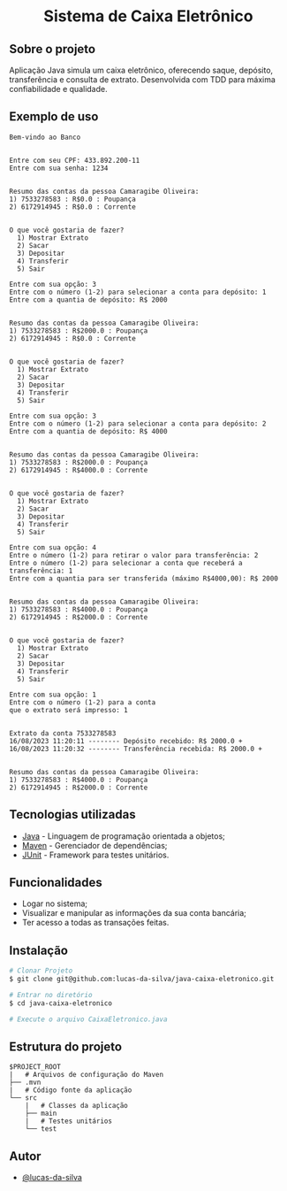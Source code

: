 <h1 align="center">Sistema de Caixa Eletrônico</h1>

## Sobre o projeto

Aplicação Java simula um caixa eletrônico, oferecendo saque, depósito, transferência e consulta de extrato. Desenvolvida com TDD para máxima confiabilidade e qualidade.

## Exemplo de uso

```
Bem-vindo ao Banco


Entre com seu CPF: 433.892.200-11
Entre com sua senha: 1234


Resumo das contas da pessoa Camaragibe Oliveira:
1) 7533278583 : R$0.0 : Poupança
2) 6172914945 : R$0.0 : Corrente


O que você gostaria de fazer?
  1) Mostrar Extrato
  2) Sacar
  3) Depositar
  4) Transferir
  5) Sair

Entre com sua opção: 3
Entre com o número (1-2) para selecionar a conta para depósito: 1
Entre com a quantia de depósito: R$ 2000


Resumo das contas da pessoa Camaragibe Oliveira:
1) 7533278583 : R$2000.0 : Poupança
2) 6172914945 : R$0.0 : Corrente


O que você gostaria de fazer?
  1) Mostrar Extrato
  2) Sacar
  3) Depositar
  4) Transferir
  5) Sair

Entre com sua opção: 3
Entre com o número (1-2) para selecionar a conta para depósito: 2
Entre com a quantia de depósito: R$ 4000


Resumo das contas da pessoa Camaragibe Oliveira:
1) 7533278583 : R$2000.0 : Poupança
2) 6172914945 : R$4000.0 : Corrente


O que você gostaria de fazer?
  1) Mostrar Extrato
  2) Sacar
  3) Depositar
  4) Transferir
  5) Sair

Entre com sua opção: 4
Entre o número (1-2) para retirar o valor para transferência: 2
Entre o número (1-2) para selecionar a conta que receberá a transferência: 1
Entre com a quantia para ser transferida (máximo R$4000,00): R$ 2000


Resumo das contas da pessoa Camaragibe Oliveira:
1) 7533278583 : R$4000.0 : Poupança
2) 6172914945 : R$2000.0 : Corrente


O que você gostaria de fazer?
  1) Mostrar Extrato
  2) Sacar
  3) Depositar
  4) Transferir
  5) Sair

Entre com sua opção: 1
Entre com o número (1-2) para a conta
que o extrato será impresso: 1


Extrato da conta 7533278583
16/08/2023 11:20:11 -------- Depósito recebido: R$ 2000.0 +
16/08/2023 11:20:32 -------- Transferência recebida: R$ 2000.0 +


Resumo das contas da pessoa Camaragibe Oliveira:
1) 7533278583 : R$4000.0 : Poupança
2) 6172914945 : R$2000.0 : Corrente
```

## Tecnologias utilizadas

- [Java](https://www.java.com/pt-BR/) - Linguagem de programação orientada a objetos;
- [Maven](https://maven.apache.org/) - Gerenciador de dependências;
- [JUnit](https://junit.org/junit5/) - Framework para testes unitários.

## Funcionalidades

- Logar no sistema;
- Visualizar e manipular as informações da sua conta bancária;
- Ter acesso a todas as transações feitas.

## Instalação

```bash
# Clonar Projeto
$ git clone git@github.com:lucas-da-silva/java-caixa-eletronico.git

# Entrar no diretório
$ cd java-caixa-eletronico

# Execute o arquivo CaixaEletronico.java
```

## Estrutura do projeto

```
$PROJECT_ROOT
|   # Arquivos de configuração do Maven
├── .mvn
|   # Código fonte da aplicação
└── src
    |   # Classes da aplicação
    ├── main
    |   # Testes unitários
    └── test

```

## Autor

- [@lucas-da-silva](https://github.com/lucas-da-silva)
